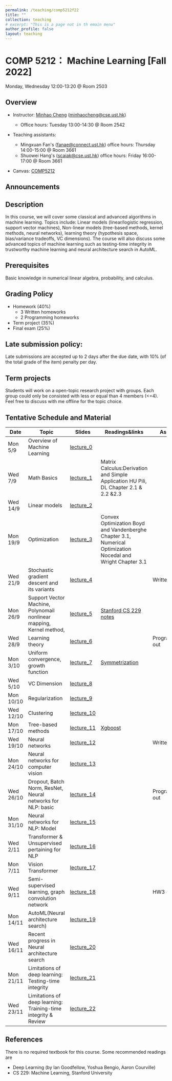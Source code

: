 ```yaml
---
permalink: /teaching/comp5212f22
title: ""
collection: teaching
# excerpt: "This is a page not in th emain menu"
author_profile: false
layout: teaching
---
```


# COMP 5212： Machine Learning [Fall 2022]
Monday, Wednesday 12:00-13:20 @ Room 2503
## Overview
- Instructor: [Minhao Cheng](https://cse.hkust.edu.hk/~minhaocheng) (minhaocheng@cse.ust.hk)
    - Office hours: Tuesday 13:00-14:30 @ Room 2542

- Teaching assistants: 
    - Mingxuan Fan's (fanae@connect.ust.hk) office hours: Thursday 14:00-15:00 @ Room 3661
    - Shuowei Hang's (scaiak@cse.ust.hk) office hours: Friday 16:00-17:00 @ Room 3661
- Canvas: [COMP5212](https://canvas.ust.hk/courses/45487)

## Announcements

## Description
In this course, we will cover some classical and advanced algorithms in machine learning. Topics include: Linear models (linear/logistic regression, support vector machines), Non-linear models (tree-based methods, kernel methods, neural networks), learning theory (hypothesis space, bias/variance tradeoffs, VC dimensions). The course will also discuss some advanced topics of machine learning such as testing-time integrity in trustworthy machine learning and neural architecture search in AutoML.
## Prerequisites
Basic knowledge in numerical linear algebra, probability, and calculus. 
## Grading Policy
- Homework (40%)
    - 3 Written homeworks
    - 2 Programming homeworks 
- Term project (35%)
- Final exam (25%)

## Late submission policy:
Late submissions are accepted up to 2 days after the due date, with 10% (of the total grade of the item) penalty per day.

## Term projects
Students will work on a open-topic research project with groups. Each group could only be consisted with less or equal than 4 members (<=4). Feel free to discuss with me offline for the topic choice.

## Tentative Schedule and Material


|  Date   | Topic                        | Slides | Readings&links | Assignments |
|  ----   | ----                         | ----   | ----           | ----        |
| Mon 5/9 | Overview of Machine Learning | [lecture_0](https://cse.hkust.edu.hk/~minhaocheng/files/COMP5212/Lecture_0.pdf)       |                |             |
| Wed 7/9     | Math Basics                  | [lecture_1](https://cse.hkust.edu.hk/~minhaocheng/files/COMP5212/Lecture_1.pdf)       | Matrix Calculus:Derivation and Simple Application HU Pili,   DL Chapter 2.1 & 2.2 &2.3                |             |
| Wed 14/9| Linear models |  [lecture_2](https://cse.hkust.edu.hk/~minhaocheng/files/COMP5212/Lecture_2.pdf)     |                |             |
| Mon 19/9 | Optimization |     [lecture_3](https://cse.hkust.edu.hk/~minhaocheng/files/COMP5212/Lecture_3.pdf)              |  Convex Optimization Boyd and Vandenberghe Chapter 3.1, Numerical Optimization Nocedal and Wright Chapter 3.1        |     |
| Wed 21/9 | Stochastic gradient descent and its variants  | [lecture_4](https://cse.hkust.edu.hk/~minhaocheng/files/COMP5212/Lecture_4.pdf)                 |        |  Written_HW1 out   |
| Mon 26/9 | Support Vector Machine, Polynomail nonlinear mapping, Kernel method,  |    [lecture_5](https://cse.hkust.edu.hk/~minhaocheng/files/COMP5212/Lecture_5.pdf) |   [Stanford CS 229 notes](https://see.stanford.edu/materials/aimlcs229/cs229-notes3.pdf)             |             |
| Wed 28/9 | Learning theory  |  [lecture_6](https://cse.hkust.edu.hk/~minhaocheng/files/COMP5212/Lecture_6.pdf)   |                |    Programming_HW1 out        |  
| Mon 3/10 | Uniform convergence, growth function |  [lecture_7](https://cse.hkust.edu.hk/~minhaocheng/files/COMP5212/Lecture_7.pdf)      |     [Symmetrization](https://mlweb.loria.fr/book/en/symmetrization.html)       |             |    
| Wed 5/10 | VC Dimension|  [lecture_8](https://cse.hkust.edu.hk/~minhaocheng/files/COMP5212/Lecture_8.pdf)        |                |             |
| Mon 10/10 | Regularization|  [lecture_9](https://cse.hkust.edu.hk/~minhaocheng/files/COMP5212/Lecture_9.pdf)      |                |             |
| Wed 12/10 | Clustering | [lecture_10](https://cse.hkust.edu.hk/~minhaocheng/files/COMP5212/Lecture_10.pdf)       |                |             |
| Mon 17/10 | Tree-based methods |  [lecture_11](https://cse.hkust.edu.hk/~minhaocheng/files/COMP5212/Lecture_11.pdf)      | [Xgboost](https://xgboost.readthedocs.io/en/stable/tutorials/model.html)               |             |
| Wed 19/10 | Neural networks | [lecture_12](https://cse.hkust.edu.hk/~minhaocheng/files/COMP5212/Lecture_12.pdf)        |                |   Written_HW2 out           |
| Mon 24/10 | Neural networks for computer vision | [lecture_13](https://cse.hkust.edu.hk/~minhaocheng/files/COMP5212/Lecture_13.pdf)       |                |             |
| Wed 26/10 | Dropout, Batch Norm, ResNet, Neural networks for NLP: basic|  [lecture_14](https://cse.hkust.edu.hk/~minhaocheng/files/COMP5212/Lecture_14.pdf)      |               | Programming_HW2 out            |
| Mon 31/10 | Neural networks for NLP: Model|  [lecture_15](https://cse.hkust.edu.hk/~minhaocheng/files/COMP5212/Lecture_15.pdf)      | 
| Wed 2/11 | Transformer & Unsupervised pertaining for NLP|  [lecture_16](https://cse.hkust.edu.hk/~minhaocheng/files/COMP5212/Lecture_16.pdf)      |               |          |
| Mon 7/11| Vision Transformer |  [lecture_17](https://cse.hkust.edu.hk/~minhaocheng/files/COMP5212/Lecture_17.pdf)       |  
| Wed 9/11| Semi-supervised learning, graph convolution network |  [lecture_18](https://cse.hkust.edu.hk/~minhaocheng/files/COMP5212/Lecture_18.pdf)       |                | HW3 out             |
| Mon 14/11 | AutoML(Neural architecture search) |  [lecture_19](https://cse.hkust.edu.hk/~minhaocheng/files/COMP5212/Lecture_19.pdf)      |                |             |
| Wed 16/11 | Recent progress in Neural architecture search | [lecture_20](https://cse.hkust.edu.hk/~minhaocheng/files/COMP5212/Lecture_20.pdf)       |                |             |
| Mon 21/11 |Limitations of deep learning: Testing-time integrity  | [lecture_21](https://cse.hkust.edu.hk/~minhaocheng/files/COMP5212/Lecture_21.pdf)       |                |             |
| Wed 23/11| Limitations of deep learning: Training-time integrity & Review | [lecture_22](https://cse.hkust.edu.hk/~minhaocheng/files/COMP5212/Lecture_22.pdf)         |                |             |

## References
There is no required textbook for this course. Some recommended readings are
- Deep Learning (by Ian Goodfellow, Yoshua Bengio, Aaron Courville)
- CS 229: Machine Learning, Stanford University


